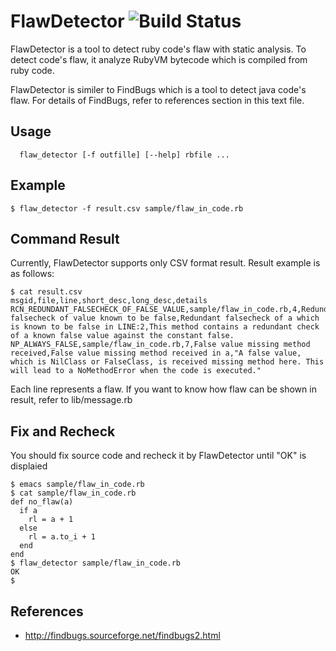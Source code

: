 FlawDetector ![Build Status](https://secure.travis-ci.org/ginriki/flaw_detector.png)
=============
FlawDetector is a tool to detect ruby code's flaw with static analysis.
To detect code's flaw, it analyze RubyVM bytecode which is compiled from ruby code.

FlawDetector is similer to FindBugs which is a tool to detect java code's flaw.
For details of FindBugs, refer to references section in this text file.

Usage
-------
```shell
  flaw_detector [-f outfille] [--help] rbfile ...
```

Example
-------
```shell
$ flaw_detector -f result.csv sample/flaw_in_code.rb
```

Command Result
-------
Currently, FlawDetector supports only CSV format result.
Result example is as follows:
```file
$ cat result.csv
msgid,file,line,short_desc,long_desc,details
RCN_REDUNDANT_FALSECHECK_OF_FALSE_VALUE,sample/flaw_in_code.rb,4,Redundant falsecheck of value known to be false,Redundant falsecheck of a which is known to be false in LINE:2,This method contains a redundant check of a known false value against the constant false.
NP_ALWAYS_FALSE,sample/flaw_in_code.rb,7,False value missing method received,False value missing method received in a,"A false value, which is NilClass or FalseClass, is received missing method here. This will lead to a NoMethodError when the code is executed."
```

Each line represents a flaw.
If you want to know how flaw can be shown in result, refer to lib/message.rb

Fix and Recheck
------
You should fix source code and recheck it by FlawDetector until "OK" is displaied
```file
$ emacs sample/flaw_in_code.rb
$ cat sample/flaw_in_code.rb
def no_flaw(a)
  if a
    rl = a + 1
  else
    rl = a.to_i + 1
  end
end
$ flaw_detector sample/flaw_in_code.rb
OK
$
```

References
------
 * http://findbugs.sourceforge.net/findbugs2.html
